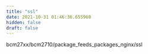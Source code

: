 ```yaml
---
title: "ssl"
date: 2021-10-31 01:46:36.655960
hidden: false
draft: false
---
```


bcm27xx/bcm2710/package_feeds_packages_nginx/ssl

